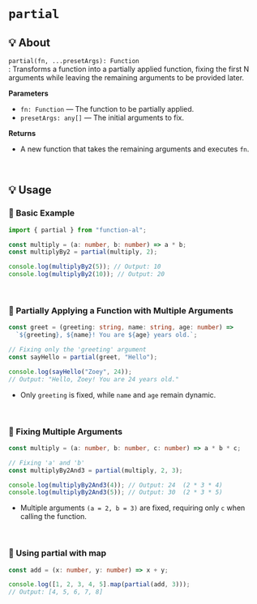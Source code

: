 # `partial`

## 💡 About

`partial(fn, ...presetArgs): Function`  
: Transforms a function into a partially applied function, fixing the first N arguments while leaving the remaining arguments to be provided later.

**Parameters**

- `fn: Function` — The function to be partially applied.
- `presetArgs: any[]` — The initial arguments to fix.

**Returns**

- A new function that takes the remaining arguments and executes `fn`.

<br />

## 💡 Usage

### 📌 Basic Example

```ts
import { partial } from "function-al";

const multiply = (a: number, b: number) => a * b;
const multiplyBy2 = partial(multiply, 2);

console.log(multiplyBy2(5)); // Output: 10
console.log(multiplyBy2(10)); // Output: 20
```

<br />

### 📌 Partially Applying a Function with Multiple Arguments

```ts
const greet = (greeting: string, name: string, age: number) =>
  `${greeting}, ${name}! You are ${age} years old.`;

// Fixing only the 'greeting' argument
const sayHello = partial(greet, "Hello");

console.log(sayHello("Zoey", 24));
// Output: "Hello, Zoey! You are 24 years old."
```

- Only `greeting` is fixed, while `name` and `age` remain dynamic.

<br />

### 📌 Fixing Multiple Arguments

```ts
const multiply = (a: number, b: number, c: number) => a * b * c;

// Fixing 'a' and 'b'
const multiplyBy2And3 = partial(multiply, 2, 3);

console.log(multiplyBy2And3(4)); // Output: 24  (2 * 3 * 4)
console.log(multiplyBy2And3(5)); // Output: 30  (2 * 3 * 5)
```

- Multiple arguments `(a = 2, b = 3)` are fixed, requiring only `c` when calling the function.

<br />

### 📌 Using partial with map

```ts
const add = (x: number, y: number) => x + y;

console.log([1, 2, 3, 4, 5].map(partial(add, 3)));
// Output: [4, 5, 6, 7, 8]
```
